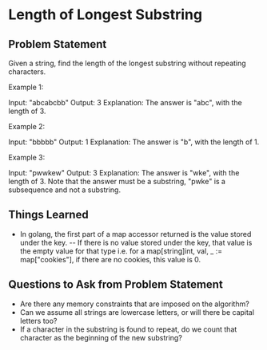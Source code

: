 # Length of Longest Substring

## Problem Statement
Given a string, find the length of the longest substring without repeating characters.

Example 1:

Input: "abcabcbb"
Output: 3
Explanation: The answer is "abc", with the length of 3.

Example 2:

Input: "bbbbb"
Output: 1
Explanation: The answer is "b", with the length of 1.

Example 3:

Input: "pwwkew"
Output: 3
Explanation: The answer is "wke", with the length of 3.
             Note that the answer must be a substring, "pwke" is a subsequence and not a substring.

## Things Learned
- In golang, the first part of a map accessor returned is the value stored under the key.
-- If there is no value stored under the key, that value is the empty value for that type i.e. for a map[string]int,  val, _ := map["cookies"], if there are no cookies, this value is 0.

## Questions to Ask from Problem Statement
- Are there any memory constraints that are imposed on the algorithm?
- Can we assume all strings are lowercase letters, or will there be capital letters too?
- If a character in the substring is found to repeat, do we count that character as the beginning of the new substring?
